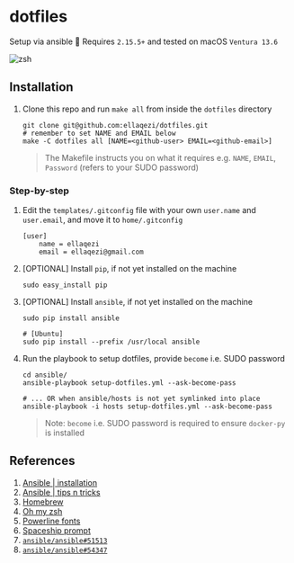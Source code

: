 # dotfiles
Setup via ansible 🤖 Requires `2.15.5+` and tested on macOS `Ventura 13.6`

![zsh][zsh.png]

## Installation
1. Clone this repo and run `make all` from inside the `dotfiles` directory
	```
    git clone git@github.com:ellaqezi/dotfiles.git
    # remember to set NAME and EMAIL below
    make -C dotfiles all [NAME=<github-user> EMAIL=<github-email>]
	```
 
    > The Makefile instructs you on what it requires e.g. `NAME`, `EMAIL`, `Password` (refers to your SUDO password)


### Step-by-step 	
1. Edit the `templates/.gitconfig` file with your own `user.name` and `user.email`, and move it to `home/.gitconfig`

    ```
    [user]
    	name = ellaqezi 
    	email = ellaqezi@gmail.com
    ```

1. [OPTIONAL] Install `pip`, if not yet installed on the machine
	```
    sudo easy_install pip
	```

1. [OPTIONAL] Install `ansible`, if not yet installed on the machine
	```
    sudo pip install ansible
    
    # [Ubuntu]
    sudo pip install --prefix /usr/local ansible
	```

1. Run the playbook to setup dotfiles, provide `become` i.e. SUDO password
	```
    cd ansible/
    ansible-playbook setup-dotfiles.yml --ask-become-pass
    
    # ... OR when ansible/hosts is not yet symlinked into place
    ansible-playbook -i hosts setup-dotfiles.yml --ask-become-pass 
	```
    > Note: `become` i.e. SUDO password is required to ensure `docker-py` is installed

## References
1. [Ansible | installation]
1. [Ansible | tips n tricks]
1. [Homebrew]
1. [Oh my zsh]
1. [Powerline fonts]
1. [Spaceship prompt]
1. [`ansible/ansible#51513`](https://github.com/ansible/ansible/issues/51513#issuecomment-459150769)
1. [`ansible/ansible#54347`](https://github.com/ansible/ansible/pull/54347)

[Ansible | installation]: http://docs.ansible.com/ansible/latest/intro_installation.html#latest-releases-via-pip
[Ansible | tips n tricks]: https://ansible-tips-and-tricks.readthedocs.io/en/latest/os-dependent-tasks/variables/
[Homebrew]: https://brew.sh/
[Oh my zsh]: https://github.com/robbyrussell/oh-my-zsh
[Powerline fonts]: https://github.com/powerline/fonts
[setup playbook]: ./ansible/setup-dotfiles.yml
[Spaceship prompt]: https://github.com/denysdovhan/spaceship-prompt
[filetree]: https://docs.ansible.com/ansible/devel/plugins/lookup/filetree.html
[zsh.png]: docs/zsh.png
